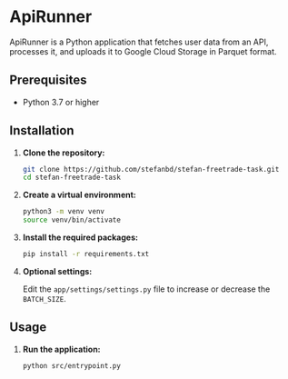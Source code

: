 # ApiRunner

ApiRunner is a Python application that fetches user data from an API, processes it, and uploads it to Google Cloud Storage in Parquet format.

## Prerequisites

- Python 3.7 or higher

## Installation

1. **Clone the repository:**

    ```sh
    git clone https://github.com/stefanbd/stefan-freetrade-task.git
    cd stefan-freetrade-task
    ```

2. **Create a virtual environment:**

    ```sh
    python3 -m venv venv
    source venv/bin/activate
    ```

3. **Install the required packages:**

    ```sh
    pip install -r requirements.txt
    ```


4. **Optional settings:**

    Edit the `app/settings/settings.py` file to increase or decrease the `BATCH_SIZE`.


## Usage

1. **Run the application:**

    ```sh
    python src/entrypoint.py
    ```
